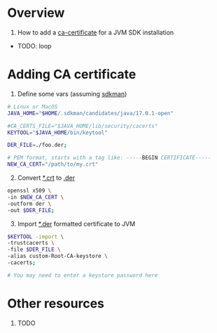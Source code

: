 # Overview
1. How to add a [ca-certificate](TODO) for a JVM SDK installation


- TODO: loop

# Adding CA certificate
1. Define some vars (assuming [sdkman](https://sdkman.io/))
```bash
# Linux or MacOS
JAVA_HOME="$HOME/.sdkman/candidates/java/17.0.1-open"

#CA_CERTS_FILE="$JAVA_HOME/lib/security/cacerts"
KEYTOOL="$JAVA_HOME/bin/keytool"

DER_FILE=./foo.der;

# PEM format, starts with a tag like: -----BEGIN CERTIFICATE-----
NEW_CA_CERT="/path/to/my.crt"
```
2. Convert [*.crt]() to [.der](https://wiki.openssl.org/index.php/DER)
```bash
openssl x509 \
-in $NEW_CA_CERT \
-outform der \
-out $DER_FILE;
```
3. Import [*.der](https://wiki.openssl.org/index.php/DER) formatted certificate to JVM
```bash
$KEYTOOL -import \
-trustcacerts \
-file $DER_FILE \
-alias custom-Root-CA-keystore \
-cacerts;

# You may need to enter a keystore password here
```


# Other resources
1. TODO